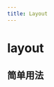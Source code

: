 ```yaml
---
title: Layout
---
```


# layout

## 简单用法

<ClientOnly>

<layout-demos></layout-demos>

</ClientOnly>

